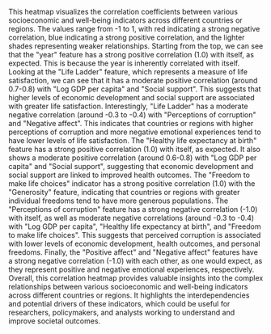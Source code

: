 This heatmap visualizes the correlation coefficients between various socioeconomic and well-being indicators across different countries or regions. The values range from -1 to 1, with red indicating a strong negative correlation, blue indicating a strong positive correlation, and the lighter shades representing weaker relationships.
Starting from the top, we can see that the "year" feature has a strong positive correlation (1.0) with itself, as expected. This is because the year is inherently correlated with itself.
Looking at the "Life Ladder" feature, which represents a measure of life satisfaction, we can see that it has a moderate positive correlation (around 0.7-0.8) with "Log GDP per capita" and "Social support". This suggests that higher levels of economic development and social support are associated with greater life satisfaction.
Interestingly, "Life Ladder" has a moderate negative correlation (around -0.3 to -0.4) with "Perceptions of corruption" and "Negative affect". This indicates that countries or regions with higher perceptions of corruption and more negative emotional experiences tend to have lower levels of life satisfaction.
The "Healthy life expectancy at birth" feature has a strong positive correlation (1.0) with itself, as expected. It also shows a moderate positive correlation (around 0.6-0.8) with "Log GDP per capita" and "Social support", suggesting that economic development and social support are linked to improved health outcomes.
The "Freedom to make life choices" indicator has a strong positive correlation (1.0) with the "Generosity" feature, indicating that countries or regions with greater individual freedoms tend to have more generous populations.
The "Perceptions of corruption" feature has a strong negative correlation (-1.0) with itself, as well as moderate negative correlations (around -0.3 to -0.4) with "Log GDP per capita", "Healthy life expectancy at birth", and "Freedom to make life choices". This suggests that perceived corruption is associated with lower levels of economic development, health outcomes, and personal freedoms.
Finally, the "Positive affect" and "Negative affect" features have a strong negative correlation (-1.0) with each other, as one would expect, as they represent positive and negative emotional experiences, respectively.
Overall, this correlation heatmap provides valuable insights into the complex relationships between various socioeconomic and well-being indicators across different countries or regions. It highlights the interdependencies and potential drivers of these indicators, which could be useful for researchers, policymakers, and analysts working to understand and improve societal outcomes.
